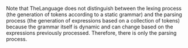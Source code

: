 Note that TheLanguage does not distinguish between the lexing process (the generation of tokens according to a static grammar) and the parsing process (the generation of expressions based on a collection of tokens) because the grammar itself is dynamic and can change based on the expressions previously processed. Therefore, there is only the parsing process.
